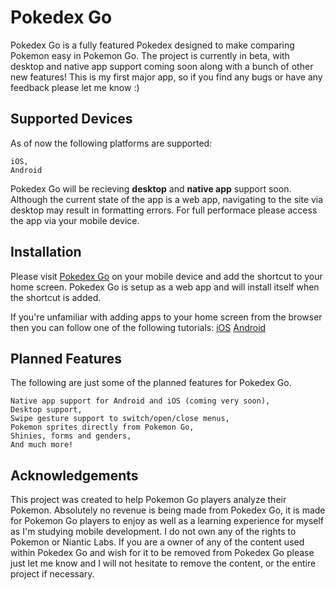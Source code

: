 # Pokedex Go
Pokedex Go is a fully featured Pokedex designed to make comparing Pokemon easy in Pokemon Go. The project is currently in beta, with desktop and native app support coming soon along with a bunch of other new features! This is my first major app, so if you find any bugs or have any feedback please let me know :)
## Supported Devices
As of now the following platforms are supported:
```
iOS,
Android
```
Pokedex Go will be recieving **desktop** and **native app** support soon. Although the current state of the app is a web app, navigating to the site via desktop may result in formatting errors. For full performace please access the app via your mobile device.
## Installation
Please visit [Pokedex Go](https://jordan-morrison.github.io/PokedexGo/) on your mobile device and add the shortcut to your home screen. Pokedex Go is setup as a web app and will install itself when the shortcut is added.

If you're unfamiliar with adding apps to your home screen from the browser then you can follow one of the following tutorials:
[iOS](https://streamable.com/aycun) 
[Android](https://streamable.com/466wd)
## Planned Features
The following are just some of the planned features for Pokedex Go.
```
Native app support for Android and iOS (coming very soon),
Desktop support,
Swipe gesture support to switch/open/close menus,
Pokemon sprites directly from Pokemon Go,
Shinies, forms and genders,
And much more!
```
## Acknowledgements
This project was created to help Pokemon Go players analyze their Pokemon. Absolutely no revenue is being made from Pokedex Go, it is made for Pokemon Go players to enjoy as well as a learning experience for myself as I'm studying mobile development. I do not own any of the rights to Pokemon or Niantic Labs. If you are a owner of any of the content used within Pokedex Go and wish for it to be removed from Pokedex Go please just let me know and I will not hesitate to remove the content, or the entire project if necessary.